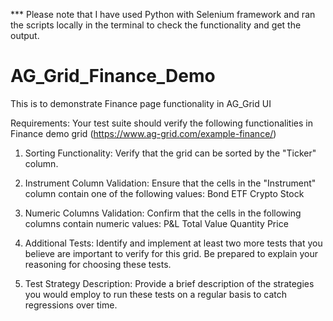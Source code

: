 *** Please note that I have used Python with Selenium framework and ran the scripts locally in the terminal to check the functionality and get the output. 

# AG_Grid_Finance_Demo
This is to demonstrate Finance page functionality in AG_Grid UI

Requirements:
Your test suite should verify the following functionalities in Finance demo grid (https://www.ag-grid.com/example-finance/)

1. Sorting Functionality:
        Verify that the grid can be sorted by the "Ticker" column.

2. Instrument Column Validation:
        Ensure that the cells in the "Instrument" column contain one of the following values:
            Bond
            ETF
            Crypto
            Stock
3. Numeric Columns Validation:
        Confirm that the cells in the following columns contain numeric values:
            P&L
            Total Value
            Quantity
            Price

4. Additional Tests:
        Identify and implement at least two more tests that you believe are important to verify for this grid. Be prepared to explain your reasoning for choosing these tests.

5. Test Strategy Description:
        Provide a brief description of the strategies you would employ to run these tests on a regular basis to catch regressions over time.
